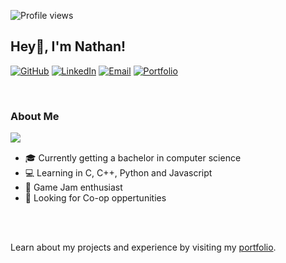 <!-- Profile Views -->
![Profile views](https://komarev.com/ghpvc/?username=nathancecixx&&style=flat-square)

## Hey👋, I'm Nathan!     

<!-- Badges -->
[![GitHub](https://img.shields.io/badge/GitHub-181717?style=flat-square&logo=github&logoColor=white)](https://github.com/Nathancecixx) 
[![LinkedIn](https://img.shields.io/badge/LinkedIn-0077B5?style=flat-square&logo=linkedin&logoColor=white)](https://linkedin.com/in/nathan-ceci)
[![Email](https://img.shields.io/badge/Email-D14836?style=flat-square&logo=Gmail&logoColor=white)](mailto:nathancecixx@gmail.com)
[![Portfolio](https://img.shields.io/badge/My%20Website-9475fd?style=flat-square&logo=google-chrome&logoColor=white)](https://nathanceci.com)







<br/>  

### About Me  
 
</td><td valign="top" width="30%"> 

<img src="https://github-readme-stats.vercel.app/api/top-langs/?username=nathancecixx&hide_border=true&layout=compact&bg_color=00FF0000&text_color=FFFFFF&title_color=FFFFFF" align="left" style="max-width: 100%; height: auto;" />

</td></tr></table>  

<br/>  

- 🎓 Currently getting a bachelor in computer science
- 💻 Learning in C, C++, Python and Javascript
- 👾 Game Jam enthusiast
- 👀 Looking for Co-op oppertunities
<br/>
<br/>


Learn about my projects and experience by visiting my [portfolio](https://nathanceci.com).
